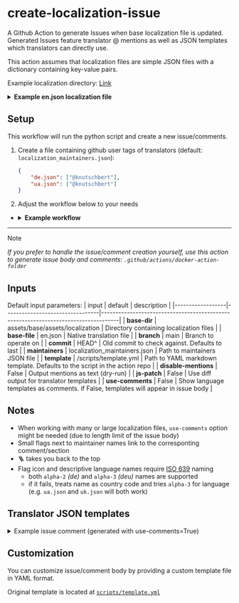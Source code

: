 # create-localization-issue
A Github Action to generate Issues when base localization file is updated.
Generated Issues feature translator @ mentions as well as JSON templates which translators can directly use.

This action assumes that localization files are simple JSON files with a dictionary containing key-value pairs.

Example localization directory: [Link](https://github.com/Mythical-Github/ue4ss_installer_gui/tree/dev/assets/base/assets/localization)

<details>
<summary><b>Example en.json localization file</b></summary>

```json
{
  "add_directory_to_scan_for_games_button_text": "Add directory to scan for games",
  "add_game_by_game_directory": "Add game by game directory",
  "cleaning_up_temp_files_step_text": "Cleaning up temp files",
  "close_button_text": "Close",
  "discord_button_text": "Discord"
}
```
</details>


## Setup
This workflow will run the python script and create a new issue/comments.

1. Create a file containing github user tags of translators (default: `localization_maintainers.json`):
    ```json
    {
        "de.json": ["@knutschbert"],
        "ua.json": ["@knutschbert"]
    }
    ```

2. Adjust the workflow below to your needs
- <details>
  <summary><b>Example workflow</b></summary>


  ```yaml
  name: (EZ) Create Localization Help Issue

  on:
    workflow_dispatch:
      inputs:
        commit:
          description: 'Commit to compare to (last by default)'
          type: string
          default: 'afea18f6f1cda5c8db8e31dfec8edf7e04624f90'
          required: true
        template:
          description: 'Custom YAML template for Markdown (if needed)'
          type: string
          default: '/scripts/template.yml'
          required: true
        disable-mentions:
          description: 'Print mentions as string'
          type: choice
          options: [ 'True', 'False' ]
          default: 'False'
          required: true
        js-patch:
          description: 'Show JSON templates as diff'
          required: true
          type: choice
          options: [ 'True', 'False' ]
          default: 'False'
        use-comments:
          description: 'Show templates as comments'
          required: true
          type: choice
          options: [ 'True', 'False' ]
          default: 'False'

  jobs:
    create-localization-request:
      runs-on: ubuntu-latest

      steps:
        - name: Checkout repository
          uses: actions/checkout@v4
          with:
            fetch-depth: 0
            ref: ${{ github.ref }}

        - name: Run Python Action from external repo
          id: run_action
          uses: Knutschbert/create-localization-issue@v0
          with:
            GITHUB_TOKEN: ${{ secrets.GITHUB_TOKEN }}
            # base-dir: "assets/base/assets/localization"
            # base-file: "en.json"
            branch: ${{ github.ref }}
            commit: ${{ github.event.inputs.commit }}
            # maintainers: "localization_maintainers.json"
            template: ${{ github.event.inputs.template }}
            disable-mentions: ${{ github.event.inputs.disable-mentions }}
            js-patch: ${{ github.event.inputs.js-patch }}
            use-comments: ${{ github.event.inputs.use-comments }}
  ```
</details>

---

> [!NOTE]
> _If you prefer to handle the issue/comment creation yourself, use this action to generate issue body and comments:
> `.github/actions/docker-action-folder`_

## Inputs

Default input parameters:
| input            | default                         | description                                                                        |
|------------------|---------------------------------|------------------------------------------------------------------------------------|
| **base-dir**         | assets/base/assets/localization | Directory containing localization files                                            |
| **base-file**        | en.json                         | Native translation file                                                            |
| **branch**           | main                            | Branch to operate on                                                               |
| **commit**           | HEAD^                           | Old commit to check against. Defaults to last                                      |
| **maintainers**      | localization_maintainers.json   | Path to maintainers JSON file                                                      |
| **template**         | /scripts/template.yml           | Path to YAML markdown template.  Defaults to the script in the action repo         |
| **disable-mentions** | False                           | Output mentions as text (dry-run)                                                  |
| **js-patch**         | False                           | Use diff output for translator templates                                           |
| **use-comments**     | False                           | Show language templates as comments. if False, templates will appear in issue body |


## Notes
- When working with many or large localization files, `use-comments` option might be needed (due to length limit of the issue body)
- Small flags next to maintainer names link to the corresponting comment/section
- 🪜 takes you back to the top
- Flag icon and descriptive language names require [ISO 639](https://en.wikipedia.org/wiki/List_of_ISO_639_language_codes) naming
  - both `alpha-2` _(de)_ and `alpha-3` _(deu)_ names are supported
  - if it fails, treats name as country code and tries `alpha-3` for language (e.g. `ua.json` and `uk.json` will both work)


## Translator JSON templates

<details>
<summary>Example issue comment (generated with use-comments=True)</summary>

<a name="ua.json"></a>
## <img  alt="Ukrainian" src="https://upload.wikimedia.org/wikipedia/commons/thumb/4/49/Flag_of_Ukraine.svg/60px-Flag_of_Ukraine.svg.png"> Ukrainian (ua.json)

[✏️ Edit ua.json on Github](../edit/loc_wf/assets/base/assets/localization/ua.json)

<details>

<summary> JSON Template for <b>ua.json</b></summary>


```json
{
  "add_directory_to_scan_for_games_button_text": "Додати папку для скану ігор",
  "add_game_by_game_directory": "Додати папку з грою",
  "cleaning_up_temp_files_step_text": "Видаляю тимчасові файли",
  "close_button_text": "Закрити",
  "discord_button_text": "Discord",
  "docs_button_text": "Документація",
  "downloading_ue4ss_zip_step_text": "UE4SS zip завантажується",
  "enable_pre_releases_text_label": "Активувати пре-релізи",
  "game_directory_text_label": "Папка з грою:",
  "github_button_text": "Github",
  "header_text": "Встановлювач UE4SS",
  "install_button_text": "Встановити",
  "install_developer_version_text_label": "Завантажити версію для розробників (якщо це можливо)",
  "install_failed_message_text": "Інсталяція не вдалася",
  "install_from_zip_button_text": "Встановити з zip",
  "install_portable_version_text_label": "Завантажити портативну версію (якщо це можливо)",
  "install_succeeded_message_text": "Інсталяція пройшла успішно",
  "installing_from_zip_ue4ss_task_text": "Встановлює UE4SS з zip файлу",
//⚠️  "installing_ue4ss_step_text": "Installing UE4SS",
//⚠️  "installing_ue4ss_task_text": "Installing UE4SS",
//⚠️  "keep_mods_and_settings_text_label": "Keep user files on uninstall/reinstall",
//⚠️  "open_game_exe_directory": "Open game exe directory",
//  "open_game_paks_directory": "Open game paks directory",
  "reinstall_button_text": "Перевстановити",
  "reinstalling_ue4ss_task_text": "Перевстановлює UE4SS",
  "sub_header_text": "Щоб встановити UE4SS, виберіть одну з ігор нижче або додайте гру вручну",
  "filter_ue4ss_version_hint": "Фільтр версії UE4SS тут...",
  "filter_ue4ss_file_hint": "Фільтр архівного файлу для встановлення...",
  "ue4ss_file_to_install_text_label": "Архів для встановлення:",
  "ue4ss_version_text_label": "Версія UE4SS:",
  "uninstall_button_text": "Видалити",
  "uninstall_failed_message_text": "Видалення не вдалося",
  "uninstall_succeeded_message_text": "Видалення пройшло успішно",
  "uninstalling_old_ue4ss_files_step_text": "Видалення старих файлів UE4SS",
  "uninstalling_ue4ss_task_text": "Видалення UE4SS",
//  "test_teststring22": "This key was changed again",
//  "test_teststring2": "This key was changed"
}

```

</details>

### Warnings

- ⚠️ **`installing_ue4ss_step_text`** is missing!

- ⚠️ **`installing_ue4ss_task_text`** is missing!

- ⚠️ **`keep_mods_and_settings_text_label`** is missing!

- ⚠️ **`open_game_exe_directory`** is missing!


## <a href="#top">🪜</a>
</details>

## Customization
You can customize issue/comment body by providing a custom template file in YAML format.

Original template is located at [`scripts/template.yml`](https://github.com/Knutschbert/create-localization-issue/blob/main/scripts/template.yml)